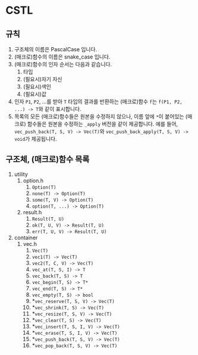 # CSTL

## 규칙

1. 구조체의 이름은 PascalCase 입니다.
2. (매크로)함수의 이름은 snake_case 입니다.
3. (매크로)함수의 인자 순서는 다음과 같습니다.
   1. 타입
   2. (필요시)자기 자신
   3. (필요시)색인
   4. (필요시)값
3. 인자 `P1`, `P2`, ...를 받아 `T` 타입의 결과를 반환하는 (매크로)함수 `f`는 `f(P1, P2, ...) -> T`와 같이 표시합니다.
4. 목록의 모든 (매크로)함수들은 원본을 수정하지 않으나, 이름 앞에 `*`이 붙어있는 (매크로) 함수들은 원본을 수정하는 `_apply` 버전을 같이 제공합니다. 예를 들어, `vec_push_back(T, S, V) -> Vec(T)`와 `vec_push_back_apply(T, S, V) -> void`가 제공됩니다.


## 구조체, (매크로)함수 목록

1. utility
    1. option.h
        1. `Option(T)`
        2. `none(T) -> Option(T)`
        3. `some(T, V) -> Option(T)`
        4. `option(T, ...) -> Option(T)`
    2. result.h
        1. `Result(T, U)`
        2. `ok(T, U, V) -> Result(T, U)`
        3. `err(T, U, V) -> Result(T, U)`
2. container
    1. vec.h
        1. `Vec(T)`
        2. `vec1(T) -> Vec(T)`
        3. `vec2(T, C, V) -> Vec(T)`
        4. `vec_at(T, S, I) -> T`
        5. `vec_back(T, S) -> T`
        6. `vec_begin(T, S) -> T*`
        7. `vec_end(T, S) -> T*`
        8. `vec_empty(T, S) -> bool`
        9. *`vec_reserve(T, S, V) -> Vec(T)`
        10. *`vec_shrink(T, S) -> Vec(T)`
        11. *`vec_resize(T, S, V) -> Vec(T)`
        12. *`vec_clear(T, S) -> Vec(T)`
        13. *`vec_insert(T, S, I, V) -> Vec(T)`
        14. *`vec_erase(T, S, I, V) -> Vec(T)`
        15. *`vec_push_back(T, S, V) -> Vec(T)`
        16. *`vec_pop_back(T, S, V) -> Vec(T)`
